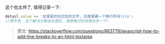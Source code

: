 这个也太帅了, 值得记录一下:

```js
detail.value += '这里是巴拉巴拉的文字, 后面需要一个换行符号\\\n';
//很不幸, 这个解决方案由后遗症, 就是每行的末尾会多一个\
```



> 原文: https://stackoverflow.com/questions/863779/javascript-how-to-add-line-breaks-to-an-html-textarea
>
>